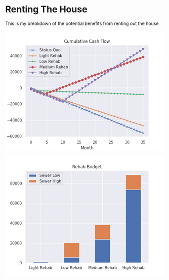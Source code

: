 # Renting The House
This is my breakdown of the potential benefits from renting out the house

![](cum_cash_flow.png)

![](rehab_budget.png)
